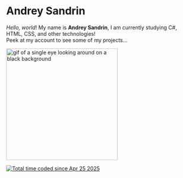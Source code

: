 <h1>Andrey Sandrin</h1>

<p><i>Hello, world</i>! My name is <b>Andrey Sandrin</b>, I am currently studying C#, HTML, CSS, and other technologies! <br>
Peek at my account to see some of my projects...</p>

<img src="https://i.pinimg.com/originals/2b/87/8f/2b878fc08878b8673b9a942a8f5fac55.gif" alt="gif of a single eye looking around on a black background" height="300" width="300">

<a href="https://wakatime.com/@2e5ac7e9-8439-4484-bfc0-262ab5940fa6"><img src="https://wakatime.com/badge/user/2e5ac7e9-8439-4484-bfc0-262ab5940fa6.svg" alt="Total time coded since Apr 25 2025" /></a>
